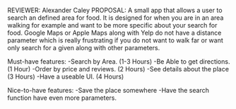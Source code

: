 REVIEWER: Alexander Caley
PROPOSAL: A small app that allows a user to search an defined area for food. It is designed for when you are in an area walking for example
and want to be more specific about your search for food. Google Maps or Apple Maps along with Yelp do not have a distance parameter
which is really frustrating if you do not want to walk far or want only search for a given along with other parameters.


Must-have features:
-Search by Area. (1-3 Hours)
-Be Able to get directions. (1 Hour)
-Order by price and reviews. (2 Hours)
-See details about the place (3 Hours)
-Have a useable UI. (4 Hours)

Nice-to-have features:
-Save the place somewhere
-Have the search function have even more parameters.
